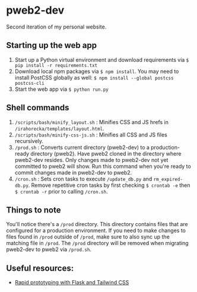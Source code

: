 # pweb2-dev
Second iteration of my personal website.

## Starting up the web app
1. Start up a Python virtual environment and download requirements via `$ pip install -r requirements.txt`
2. Download local npm packages via `$ npm install`. You may need to install PostCSS globally as well: `$ npm install --global postcss postcss-cli`
3. Start the web app via `$ python run.py`

## Shell commands
1. `/scripts/bash/minify_layout.sh` : Minifies CSS and JS hrefs in `/irahorecka/templates/layout.html`.
2. `/scripts/bash/minify-css-js.sh` : Minifies all CSS and JS files recursively.
3. `/prod.sh` : Converts current directory (pweb2-dev) to a production-ready directory (pweb2). Have pweb2 cloned in the directory where pweb2-dev resides. Only changes made to pweb2-dev not yet committed to pweb2 will show. Run this command when you're ready to commit changes made in pweb2-dev to pweb2.
4. `/cron.sh` : Sets cron tasks to execute `/update_db.py` and `rm_expired-db.py`. Remove repetitive cron tasks by first checking `$ crontab -e` then `$ crontab -r` prior to calling `/cron.sh`.

## Things to note
You'll notice there's a `/prod` directory. This directory contains files that are configured for a production environment. If you need to make changes to files found in `/prod` outside of `/prod`, make sure to also sync up the matching file in `/prod`. The `/prod` directory will be removed when migrating pweb2-dev to pweb2 via `/prod.sh`.

## Useful resources:
- [Rapid prototyping with Flask and Tailwind CSS](https://testdriven.io/blog/flask-htmx-tailwind/)
